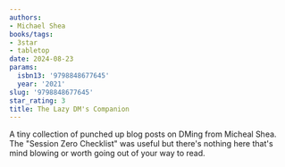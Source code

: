 ```yaml
---
authors:
- Michael Shea
books/tags:
- 3star
- tabletop
date: 2024-08-23
params:
  isbn13: '9798848677645'
  year: '2021'
slug: '9798848677645'
star_rating: 3
title: The Lazy DM's Companion
---
```


A tiny collection of punched up blog posts on DMing from Micheal Shea. The "Session Zero Checklist" was useful but there's nothing here that's mind blowing or worth going out of your way to read.


<!--more-->